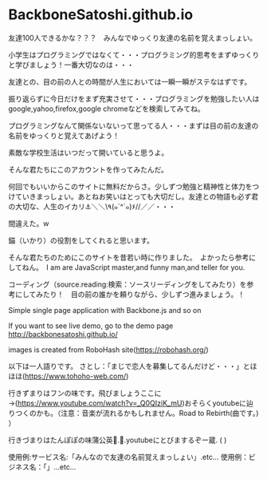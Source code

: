 # BackboneSatoshi.github.io

友達100人できるかな？？？　みんなでゆっくり友達の名前を覚えまっしょい。

小学生はプログラミングではなくて・・・プログラミング的思考をまずゆっくりと学びましょう！一番大切なのは・・・

友達との、目の前の人との時間が人生においては一瞬一瞬がステなはずです。

振り返らずに今日だけをまず充実させて・・・プログラミングを勉強したい人はgoogle,yahoo,firefox,google chromeなどを検索してみてね。

プログラミングなんて関係ないないって思ってる人・・・まずは目の前の友達の名前をゆっくりと覚えてあげよう！

素敵な学校生活はいつだって開いていると思うよ。

そんな君たちにこのアカウントを作ってみたんだ。　

何回でもいいからこのサイトに無料だからさ。少しずつ勉強と精神性と体力をつけていきまっしょい。あとねお笑いはとっても大切だし。友達との物語も必ず君の大切な、人生のイカリ⚓︎＼＼\٩(๑`^´๑)۶//／／・・・

間違えた。w

錨（いかり）の役割をしてくれると思います。

そんな君たちのためにこのサイトを昔若い時に作りました。　よかったら参考にしてねん。　I am are JavaScript master,and funny man,and teller for you.

コーディング（source.reading:検索：ソースリーディングをしてみたり）を参考にしてみたり！　目の前の誰かを頼りながら、少しずつ進みましょう。！

Simple single page application with Backbone.js and so on

If you want to see live demo, go to the demo page http://backbonesatoshi.github.io/

images is created from RoboHash site(https://robohash.org/)


以下は一人語りです。
さとし：「まじで恋人を募集してるんだけど・・・」とほほほ(https://www.tohoho-web.com/)

行きずまりはフンの味です。飛びましょうここに→(https://www.youtube.com/watch?v=_Q0QIziK_mU)おそらくyoutubeに辿りつくのかも。（注意：音楽が流れるかもしれません。Road to Rebirth(曲です。)
）

行きづまりはたんぽぽの味蒲公英💃.👅.youtubeにとびまするぞー蔵.
 (   )



使用例:サービス名:「みんなので友達の名前覚えまっしょい」.etc...
使用例：ビジネス名：「」...etc...

